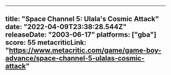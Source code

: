 
---
title: "Space Channel 5: Ulala's Cosmic Attack"
date: "2022-04-09T23:38:28.544Z"
releaseDate: "2003-06-17"
platforms: ["gba"]
score: 55
metacriticLink: "https://www.metacritic.com/game/game-boy-advance/space-channel-5-ulalas-cosmic-attack"
---
